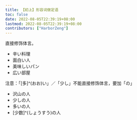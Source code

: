 ```yaml
---
title: 【初上】形容词做定语
toc: false
date: 2022-08-05T22:39:19+08:00
lastmod: 2022-08-05T22:39:19+08:00
contributors: ["HarborZeng"]
---
```


直接修饰体言。

- 辛い料理
- 面白い人
- 美味しいパン
- 広い部屋

 注意：「[多]^(おお)い」／「少し」不能直接修饰体言，要加「の」

 - 沢山の人
 - 少しの人
 - 多いの人
 - [少数]^(しょうすう)の人

